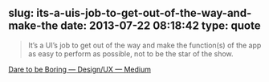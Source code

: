 slug: its-a-uis-job-to-get-out-of-the-way-and-make-the
date: 2013-07-22 08:18:42
type: quote
---

> It’s a UI’s job to get out of the way and make the function(s) of the app as easy to perform as possible, not to be the star of the show.

[Dare to be Boring — Design/UX — Medium](https://medium.com/design-ux/4717ae3942fd)
